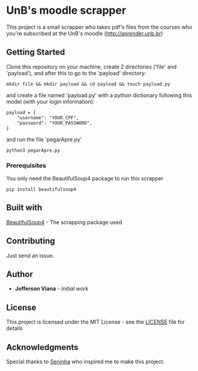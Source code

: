 # UnB's moodle scrapper

This project is a small scrapper who takes pdf's files from the courses who you're subscribed at the UnB's moodle (http://aprender.unb.br)

## Getting Started

Clone this repository on your machine, create 2 directories ('file' and 'payload'), and after this
 to go to the 'payload' directory:

```
mkdir file && mkdir payload && cd payload && touch payload.py
```

and create a file named 'payload.py' with a python dictionary following this model (with your login information):

```
payload = {
	"username": "YOUR_CPF",
	"password": "YOUR_PASSWORD",
}
```
and run the file 'pegarApre.py'

```
python3 pegarApre.py
```

### Prerequisites

You only need the BeautifulSoup4 package to run this scrapper

```
pip install beautifulsoup4
```
## Built with

[BeautifulSoup4](https://www.crummy.com/software/BeautifulSoup/) - The scrapping package used

## Contributing

Just send an issue.

## Author

* **Jefferson Viana** - *Initial work*

## License

This project is licensed under the MIT License - see the [LICENSE](LICENSE) file for details

## Acknowledgments
Special thanks to [Seninha](https://github.com/Seninha) who inspired me to make this project.
